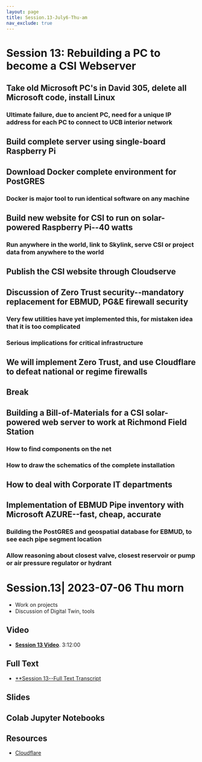 ```yaml
---
layout: page
title: Session.13-July6-Thu-am
nav_exclude: true
---
```

# Session 13: Rebuilding a PC to become a CSI Webserver
## Take old Microsoft PC's in David 305, delete all Microsoft code, install Linux
### Ultimate failure, due to ancient PC, need for a unique IP address for each PC to connect to UCB interior network
## Build complete server using single-board Raspberry Pi
## Download Docker complete environment for PostGRES
### Docker is major tool to run identical software on any machine
## Build new website for CSI to run on solar-powered Raspberry Pi--40 watts
### Run anywhere in the world, link to Skylink, serve CSI or project data from anywhere to the world
## Publish the CSI website through Cloudserve
## Discussion of Zero Trust security--mandatory replacement for EBMUD, PG&E firewall security
### Very few utilities have yet implemented this, for mistaken idea that it is too complicated
### Serious implications for critical infrastructure
## We will implement Zero Trust, and use Cloudflare to defeat national or regime firewalls
## Break
## Building a Bill-of-Materials for a CSI solar-powered web server to work at Richmond Field Station
### How to find components on the net
### How to draw the schematics of the complete installation
## How to deal with Corporate IT departments
## Implementation of EBMUD Pipe inventory with Microsoft AZURE--fast, cheap, accurate
### Building the PostGRES and geospatial database for EBMUD, to see each pipe segment location
### Allow reasoning about closest valve, closest reservoir or pump or air pressure regulator or hydrant



 # Session.13| 2023-07-06 Thu morn

- Work on projects
- Discussion of Digital Twin, tools

## Video
 - [**Session 13 Video**](https://drive.google.com/drive/folders/1-4dj8_bvGziI1x4uvhyaIBCaRf5wGKS5). 3:12:00

 ## Full Text
 - [**Session 13--Full Text Transcript](https://drive.google.com/drive/folders/1-4KNeaE-J3dYYsqPdhGZXLS-wHLlDvdI)

 ## Slides

 ## Colab Jupyter Notebooks

 ## Resources
 - [Cloudflare](https://www.cloudflare.com/
 )



